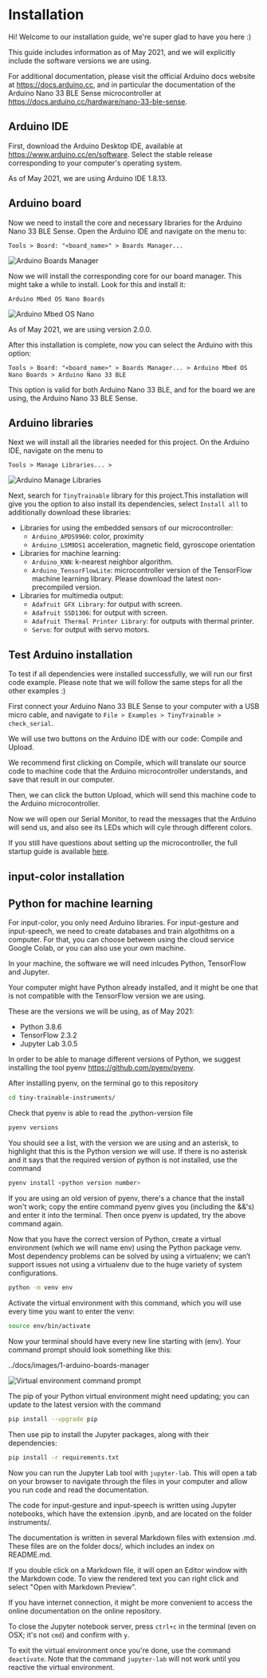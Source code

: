 # Installation

Hi! Welcome to our installation guide, we're super glad to have you here :)

This guide includes information as of May 2021, and we will explicitly include the software versions we are using.

For additional documentation, please visit the official Arduino docs website at https://docs.arduino.cc, and in particular the documentation of the Arduino Nano 33 BLE Sense microcontroller at https://docs.arduino.cc/hardware/nano-33-ble-sense.

## Arduino IDE

First, download the Arduino Desktop IDE, available at https://www.arduino.cc/en/software. Select the stable release corresponding to your computer's operating system.

As of May 2021, we are using Arduino IDE 1.8.13.

## Arduino board

Now we need to install the core and necessary libraries for the Arduino Nano 33 BLE Sense. Open the Arduino IDE and navigate on the menu to:

```
Tools > Board: "<board_name>" > Boards Manager...
```

![Arduino Boards Manager](../docs/images/1-arduino-boards-manager.png "Arduino Boards Manager")

Now we will install the corresponding core for our board manager. This might take a while to install. Look for this and install it:

```
Arduino Mbed OS Nano Boards
```

![Arduino Mbed OS Nano](../docs/images/1-arduino-mbed-os-nano.png "Arduino Mbed OS Nano")

As of May 2021, we are using version 2.0.0.

After this installation is complete, now you can select the Arduino with this option:

```
Tools > Board: "<board_name>" > Boards Manager... > Arduino Mbed OS Nano Boards > Arduino Nano 33 BLE
```

This option is valid for both Arduino Nano 33 BLE, and for the board we are using, the Arduino Nano 33 BLE Sense.

## Arduino libraries

Next we will install all the libraries needed for this project. On the Arduino IDE, navigate on the menu to

```
Tools > Manage Libraries... >
```

![Arduino Manage Libraries](../docs/images/1-arduino-manage-libraries.png "Arduino Manage Libraries")

Next, search for `TinyTrainable` library for this project.This installation will give you the option to also install its dependencies, select `Install all` to additionally download these libraries:

* Libraries for using the embedded sensors of our microcontroller:
    * `Arduino_APDS9960`: color, proximity
    * `Arduino_LSM9DS1` acceleration, magnetic field, gyroscope orientation
* Libraries for machine learning:
    * `Arduino_KNN`: k-nearest neighbor algorithm.
    * `Arduino_TensorFlowLite`: microcontroller version of the TensorFlow machine learning library. Please download the latest non-precompiled version.
* Libraries for multimedia output:
    * `Adafruit GFX Library`: for output with screen.
    * `Adafruit SSD1306`: for output with screen.
    * `Adafruit Thermal Printer Library`: for outputs with thermal printer.
    * `Servo`: for output with servo motors.

## Test Arduino installation

To test if all dependencies were installed successfully, we will run our first code example. Please note that we will follow the same steps for all the other examples :)

First connect your Arduino Nano 33 BLE Sense to your computer with a USB micro cable, and navigate to  `File > Examples > TinyTrainable > check_serial`.

We will use two buttons on the Arduino IDE with our code: Compile and Upload.

We recommend first clicking on Compile, which will translate our source code to machine code that the Arduino microcontroller understands, and save that result in our computer.

Then, we can click the button Upload, which will send this machine code to the Arduino microcontroller.

Now we will open our Serial Monitor, to read the messages that the Arduino will send us, and also see its LEDs which will cyle through different colors.

If you still have questions about setting up the microcontroller, the full startup guide is available [here](https://www.arduino.cc/en/Guide/NANO33BLESense).



## input-color installation


## Python for machine learning

For input-color, you only need Arduino libraries. For input-gesture and input-speech, we need to create databases and train algothitms on a computer. For that, you can choose between using the cloud service Google Colab, or you can also use your own machine.

In your machine, the software we will need inlcudes Python, TensorFlow and Jupyter.

Your computer might have Python already installed, and it might be one that is not compatible with the TensorFlow version we are using.

These are the versions we will be using, as of May 2021:

* Python 3.8.6
* TensorFlow 2.3.2
* Jupyter Lab 3.0.5

In order to be able to manage different versions of Python, we suggest installing the tool pyenv https://github.com/pyenv/pyenv.

After installing pyenv, on the terminal go to this repository

```bash
cd tiny-trainable-instruments/
```

Check that pyenv is able to read the .python-version file

```bash
pyenv versions
```

You should see a list, with the version we are using and an asterisk, to highlight that this is the Python version we will use. If there is no asterisk and it says that the required version of python is not installed, use the command

```bash
pyenv install <python version number>
```

If you are using an old version of pyenv, there's a chance that the install won't work; copy the entire command pyenv gives you (including the &&'s) and enter it into the terminal. Then once pyenv is updated, try the above command again.

Now that you have the correct version of Python, create a virtual environment (which we will name env) using the Python package venv. Most dependency problems can be solved by using a virtualenv; we can’t support issues not using a virtualenv due to the huge variety of system configurations.

```bash
python -m venv env
```

Activate the virtual environment with this command, which you will use every time you want to enter the venv:

```bash
source env/bin/activate
```

Now your terminal should have every new line starting with (env). Your command prompt should look something like this:

../docs/images/1-arduino-boards-manager

![Virtual environment command prompt](../docs/images/1-venv-activation.png "Activating virtual environment")

The pip of your Python virtual environment might need updating; you can update to the latest version with the command

```bash
pip install --upgrade pip
```

Then use pip to install the Jupyter packages, along with their dependencies:

```bash
pip install -r requirements.txt
```

Now you can run the Jupyter Lab tool with `jupyter-lab`. This will open a tab on your browser to navigate through the files in your computer and allow you run code and read the documentation.

The code for input-gesture and input-speech is written using Jupyter notebooks, which have the extension .ipynb, and are located on the folder instruments/.

The documentation is written in several Markdown files with extension .md. These files are on the folder docs/, which includes an index on README.md.

If you double click on a Markdown file, it will open an Editor window with the Markdown code. To view the rendered text you can right click and select "Open with Markdown Preview".

If you have internet connection, it might be more convenient to access the online documentation on the online repository.

To close the Jupyter notebook server, press `ctrl+c` in the terminal (even on OSX; it's not `cmd`) and confirm with `y`.

To exit the virtual environment once you're done, use the command `deactivate`. Note that the command `jupyter-lab` will not work until you reactive the virtual environment.
